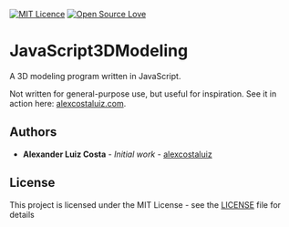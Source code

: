 [![MIT Licence](https://badges.frapsoft.com/os/mit/mit.svg?v=103)](https://opensource.org/licenses/mit-license.php)
[![Open Source Love](https://badges.frapsoft.com/os/v1/open-source.svg?v=103)](https://github.com/ellerbrock/open-source-badges/)

# JavaScript3DModeling
A 3D modeling program written in JavaScript.

Not written for general-purpose use, but useful for inspiration. See it in action here: [alexcostaluiz.com](http://alexcostaluiz.com).

## Authors

* **Alexander Luiz Costa** - *Initial work* - [alexcostaluiz](https://github.com/alexcostaluiz)

## License

This project is licensed under the MIT License - see the [LICENSE](LICENSE) file for details
